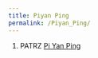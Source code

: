 ```yaml
---
title: Piyan Ping
permalink: /Piyan_Ping/
---
```


1.  PATRZ [Pi Yan Ping](/Pi_Yan_Ping "wikilink")
